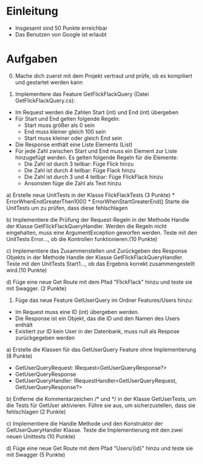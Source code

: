 # Einleitung

* Insgesamt sind 50 Punkte erreichbar
* Das Benutzen von Google ist erlaubt

# Aufgaben

0) Mache dich zuerst mit dem Projekt vertraut und prüfe, ob es kompiliert und gestartet werden kann

1) Implementiere das Feature GetFlickFlackQuery (Datei GetFlickFlackQuery.cs):

* Im Request werden die Zahlen Start (int) und End (int) übergeben
* Für Start und End gelten folgende Regeln:
  * Start muss größer als 0 sein
  * End muss kleiner gleich 100 sein
  * Start muss kleiner oder gleich End sein
* Die Response enthält eine Liste Elements (List<string>) 
* Für jede Zahl zwischen Start und End muss ein Element zur Liste hinzugefügt werden. Es gelten folgende Regeln 
  für die Elemente:
  * Die Zahl ist durch 3 teilbar: Füge Flick hinzu
  * Die Zahl ist durch 4 teilbar: Füge Flack hinzu
  * Die Zahl ist durch 3 und 4 teilbar: Füge FlickFlack hinzu
  * Ansonsten füge die Zahl als Text hinzu

a) Erstelle neue UnitTests in der Klasse FlickFlackTests (3 Punkte)
    * ErrorWhenEndGreaterThen100()
    * ErrorWhenStartGreaterEnd()
   Starte die UnitTests um zu prüfen, dass diese fehlschlagen

b) Implementiere die Prüfung der Request-Regeln in der Methode Handle der Klasse GetFlickFlackQueryHandler. 
   Werden die Regeln nicht eingehalten, muss eine ArgumentException geworfen werden. 
   Teste mit den UnitTests Error..., ob die Kontrollen funktionieren.(10 Punkte)

c) Implementiere das Zusammenstellen und Zurückgeben des Response Objekts in der Methode Handle der
   Klasse GetFlickFlackQueryHandler. 
   Teste mit den UnitTests Start1...,  ob das Ergebnis korrekt zusammengestellt wird.(10 Punkte)

d) Füge eine neue Get Route mit dem Pfad "FlickFlack" hinzu und teste sie mit Swagger. (2 Punkte)

1) Füge das neue Feature GetUserQuery im Ordner Features/Users hinzu: 

* Im Request muss eine ID (int) übergeben werden.
* Die Response ist ein Objekt, das die ID und den Namen des Users enthält
* Existiert zur ID kein User in der Datenbank, muss null als Respose zurückgegeben werden

a) Erstelle die Klassen für das GetUserQuery Feature ohne Implementierung (8 Punkte) 
   * GetUserQueryRequest: IRequest<GetUserQueryResponse?>
   * GetUserQueryResponse 
   * GetUserQueryHandler: IRequestHandler<GetUserQueryRequest, GetUserQueryResponse?>

b) Entferne die Kommentarzeichen /* und */ in der Klasse GetUserTests, um die Tests für
   GetUser aktivieren. Führe sie aus, um sicherzustellen, dass sie fehlschlagen (2 Punkte)

c) Implementiere die Handle Methode und den Konstruktor der GetUserQueryHandler Klasse. 
   Teste die Implementierung mit den zwei neuen Unittests (10 Punkte)

d) Füge eine neue Get Route mit dem Pfad "Users/{id}" hinzu und teste sie mit Swagger (5 Punkte)